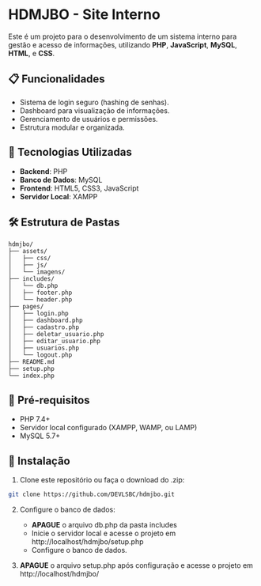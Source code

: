 # HDMJBO - Site Interno

Este é um projeto para o desenvolvimento de um sistema interno para gestão e acesso de informações, utilizando **PHP**, **JavaScript**, **MySQL**, **HTML**, e **CSS**.

## 📋 Funcionalidades

- Sistema de login seguro (hashing de senhas).
- Dashboard para visualização de informações.
- Gerenciamento de usuários e permissões.
- Estrutura modular e organizada.

## 🚀 Tecnologias Utilizadas

- **Backend**: PHP
- **Banco de Dados**: MySQL
- **Frontend**: HTML5, CSS3, JavaScript
- **Servidor Local**: XAMPP

## 🛠️ Estrutura de Pastas

```plaintext
hdmjbo/
├── assets/
│   ├── css/
│   ├── js/
│   └── imagens/
├── includes/
│   └── db.php
│   ├── footer.php
│   └── header.php
├── pages/
│   ├── login.php
│   ├── dashboard.php
│   ├── cadastro.php
│   ├── deletar_usuario.php
│   ├── editar_usuario.php
│   ├── usuarios.php
│   └── logout.php
├── README.md
├── setup.php
└── index.php
```

## 🧩 Pré-requisitos
- PHP 7.4+
- Servidor local configurado (XAMPP, WAMP, ou LAMP)
- MySQL 5.7+

## 📝 Instalação
1. Clone este repositório ou faça o download do .zip:

```bash
git clone https://github.com/DEVLSBC/hdmjbo.git
```
2. Configure o banco de dados:
    - **APAGUE** o arquivo db.php da pasta includes
    - Inicie o servidor local e acesse o projeto em http://localhost/hdmjbo/setup.php
    - Configure o banco de dados.

3. **APAGUE** o arquivo setup.php após configuração e acesse o projeto em http://localhost/hdmjbo/
